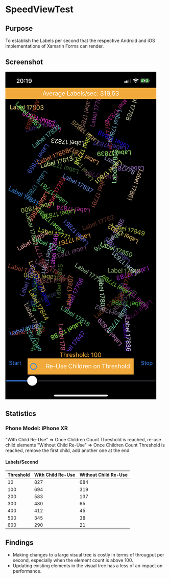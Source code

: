 # SpeedViewTest

## Purpose

To establish the Labels per second that the respective Android and iOS implementations of Xamarin Forms can render.

## Screenshot

![iPhone XR](screenshot.jpeg)

## Statistics

### Phone Model: iPhone XR

"With Child Re-Use" => Once Children Count Threshold is reached, re-use child elements
"Without Child Re-Use" => Once Children Count Threshold is reached, remove the first child, add another one at the end

#### Labels/Second

|Threshold|With Child Re-Use|Without Child Re-Use|
|---------|-----------------|--------------------|
|10       | 827 |684 |
|100      | 694 |319 |
|200      | 583 |137 |
|300      | 480 |65 |
|400      | 412 |45 |
|500      | 345 |38 |
|600      | 290 |21 |


## Findings

- Making changes to a large visual tree is costly in terms of througput per second, especially when the element count is above 100. 
- Updating existing elements in the visual tree has a less of an impact on performance.



